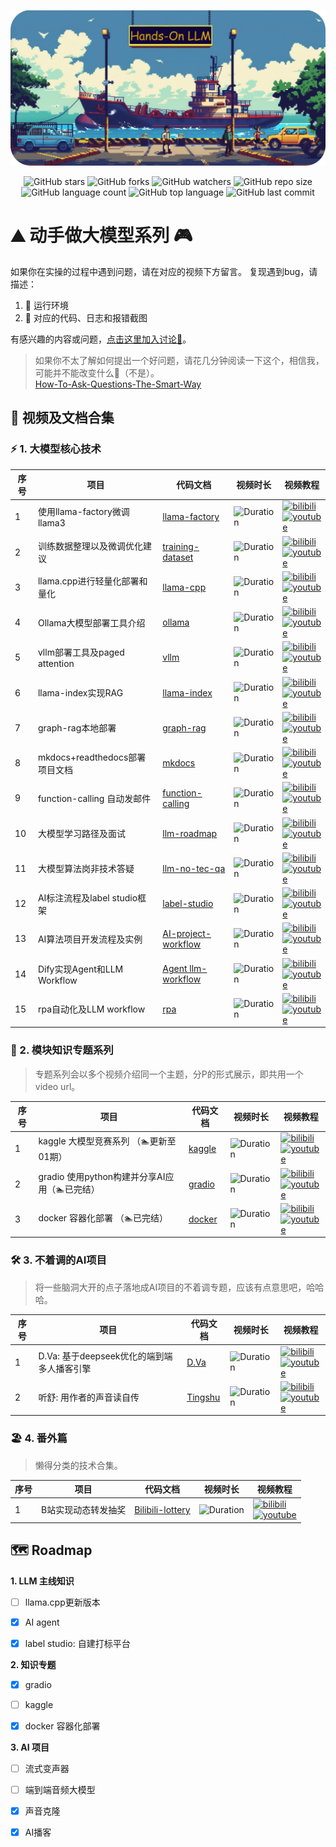 <p align="center">
  <img src="assets/logo-min.png" width="580" alt="Hands on LLMs"/>
</p>

<div align="center">

  ![GitHub stars](https://img.shields.io/github/stars/echonoshy/cgft-llm?style=social)
  ![GitHub forks](https://img.shields.io/github/forks/echonoshy/cgft-llm?style=social)
  ![GitHub watchers](https://img.shields.io/github/watchers/echonoshy/cgft-llm?style=social)
  ![GitHub repo size](https://img.shields.io/github/repo-size/echonoshy/cgft-llm)
  ![GitHub language count](https://img.shields.io/github/languages/count/echonoshy/cgft-llm)
  ![GitHub top language](https://img.shields.io/github/languages/top/echonoshy/cgft-llm)
  ![GitHub last commit](https://img.shields.io/github/last-commit/echonoshy/cgft-llm?color=red)
  
</div>


# ⛰️ 动手做大模型系列 🎮

如果你在实操的过程中遇到问题，请在对应的视频下方留言。
复现遇到bug，请描述：
1. 🎯 运行环境
2. 🧩 对应的代码、日志和报错截图

有感兴趣的内容或问题，[点击这里加入讨论🎉](https://github.com/echonoshy/cgft-llm/discussions)。

> 如果你不太了解如何提出一个好问题，请花几分钟阅读一下这个，相信我，可能并不能改变什么🤫（不是）。  
> [How-To-Ask-Questions-The-Smart-Way](https://github.com/ryanhanwu/How-To-Ask-Questions-The-Smart-Way/blob/main/README-zh_CN.md)  



## 🔬 视频及文档合集

### ⚡ 1. 大模型核心技术

| 序号 | 项目 | 代码文档 | 视频时长 | 视频教程 |
|------|--------------------------------|---------------------------------|------------|-------------------------------------------------------------|
| 1 | 使用llama-factory微调llama3 | [llama-factory](llama-factory/README.md) | ![Duration](https://img.shields.io/badge/Duration-43:21-blue) | [![bilibili](https://img.shields.io/badge/dynamic/json?label=views&style=social&logo=bilibili&query=data.stat.view&url=https%3A%2F%2Fapi.bilibili.com%2Fx%2Fweb-interface%2Fview%3Fbvid%3DBV1uw4m1S7Cd)](https://www.bilibili.com/video/BV1uw4m1S7Cd/) <br> [![youtube](https://img.shields.io/youtube/views/Hpc4QQQuLWM?style=social)](https://youtu.be/Hpc4QQQuLWM) |
| 2 | 训练数据整理以及微调优化建议 | [training-dataset](docs/llama-factory-training-dataset.md) | ![Duration](https://img.shields.io/badge/Duration-20:13-blue) | [![bilibili](https://img.shields.io/badge/dynamic/json?label=views&style=social&logo=bilibili&query=data.stat.view&url=https%3A%2F%2Fapi.bilibili.com%2Fx%2Fweb-interface%2Fview%3Fbvid%3DBV1vrksYgEP9)](https://www.bilibili.com/video/BV1vrksYgEP9) <br> [![youtube](https://img.shields.io/youtube/views/tOVG1YZ9bcI?style=social)](https://youtu.be/tOVG1YZ9bcI) |
| 3 | llama.cpp进行轻量化部署和量化 | [llama-cpp](llama-cpp/README.md) | ![Duration](https://img.shields.io/badge/Duration-37:15-blue) | [![bilibili](https://img.shields.io/badge/dynamic/json?label=views&style=social&logo=bilibili&query=data.stat.view&url=https%3A%2F%2Fapi.bilibili.com%2Fx%2Fweb-interface%2Fview%3Fbvid%3DBV1et421N7TK)](https://www.bilibili.com/video/BV1et421N7TK) <br> [![youtube](https://img.shields.io/youtube/views/2MYsfe0pc9A?style=social)](https://youtu.be/2MYsfe0pc9A) |
| 4 | Ollama大模型部署工具介绍 | [ollama](ollama/README.md) | ![Duration](https://img.shields.io/badge/Duration-25:48-blue) | [![bilibili](https://img.shields.io/badge/dynamic/json?label=views&style=social&logo=bilibili&query=data.stat.view&url=https%3A%2F%2Fapi.bilibili.com%2Fx%2Fweb-interface%2Fview%3Fbvid%3DBV1Gs421u7a5)](https://www.bilibili.com/video/BV1Gs421u7a5/) <br> [![youtube](https://img.shields.io/youtube/views/yQ1q8YWacyE?style=social)](https://youtu.be/yQ1q8YWacyE) |
| 5 | vllm部署工具及paged attention | [vllm](vllm/README.md) | ![Duration](https://img.shields.io/badge/Duration-31:42-blue) | [![bilibili](https://img.shields.io/badge/dynamic/json?label=views&style=social&logo=bilibili&query=data.stat.view&url=https%3A%2F%2Fapi.bilibili.com%2Fx%2Fweb-interface%2Fview%3Fbvid%3DBV1R1421r7tk)](https://www.bilibili.com/video/BV1R1421r7tk) <br> [![youtube](https://img.shields.io/youtube/views/cQWzKX9gM9Q?style=social)](https://youtu.be/cQWzKX9gM9Q) |
| 6 | llama-index实现RAG | [llama-index](llama-index/README.md) | ![Duration](https://img.shields.io/badge/Duration-28:56-blue) | [![bilibili](https://img.shields.io/badge/dynamic/json?label=views&style=social&logo=bilibili&query=data.stat.view&url=https%3A%2F%2Fapi.bilibili.com%2Fx%2Fweb-interface%2Fview%3Fbvid%3DBV1jE421A77u)](https://www.bilibili.com/video/BV1jE421A77u) <br> [![youtube](https://img.shields.io/youtube/views/Q6vUx94HCDc?style=social)](https://youtu.be/Q6vUx94HCDc) |
| 7 | graph-rag本地部署 | [graph-rag](graph-rag/README.md) | ![Duration](https://img.shields.io/badge/Duration-33:17-blue) | [![bilibili](https://img.shields.io/badge/dynamic/json?label=views&style=social&logo=bilibili&query=data.stat.view&url=https%3A%2F%2Fapi.bilibili.com%2Fx%2Fweb-interface%2Fview%3Fbvid%3DBV1rE421w7t3)](https://www.bilibili.com/video/BV1rE421w7t3) <br> [![youtube](https://img.shields.io/youtube/views/tFLJUXsKGsc?style=social)](https://youtu.be/tFLJUXsKGsc) |
| 8 | mkdocs+readthedocs部署项目文档 | [mkdocs](mkdocs/README.md) | ![Duration](https://img.shields.io/badge/Duration-22:34-blue) | [![bilibili](https://img.shields.io/badge/dynamic/json?label=views&style=social&logo=bilibili&query=data.stat.view&url=https%3A%2F%2Fapi.bilibili.com%2Fx%2Fweb-interface%2Fview%3Fbvid%3DBV19f421v7P9)](https://www.bilibili.com/video/BV19f421v7P9) <br> [![youtube](https://img.shields.io/youtube/views/FRyvV-hj65M?style=social)](https://youtu.be/FRyvV-hj65M) |
| 9 | function-calling 自动发邮件 | [function-calling](function-calling/README.md) | ![Duration](https://img.shields.io/badge/Duration-19:45-blue) | [![bilibili](https://img.shields.io/badge/dynamic/json?label=views&style=social&logo=bilibili&query=data.stat.view&url=https%3A%2F%2Fapi.bilibili.com%2Fx%2Fweb-interface%2Fview%3Fbvid%3DBV1eH4y1c7KQ)](https://www.bilibili.com/video/BV1eH4y1c7KQ/) <br> [![youtube](https://img.shields.io/youtube/views/U2tbBxtA_wQ?style=social)](https://youtu.be/U2tbBxtA_wQ) |
| 10 | 大模型学习路径及面试 | [llm-roadmap](docs/llm-roadmap.md) | ![Duration](https://img.shields.io/badge/Duration-45:23-blue) | [![bilibili](https://img.shields.io/badge/dynamic/json?label=views&style=social&logo=bilibili&query=data.stat.view&url=https%3A%2F%2Fapi.bilibili.com%2Fx%2Fweb-interface%2Fview%3Fbvid%3DBV1maW4euELX)](https://www.bilibili.com/video/BV1maW4euELX) <br> [![youtube](https://img.shields.io/youtube/views/-YLeUO6wwz8?style=social)](https://youtu.be/-YLeUO6wwz8) |
| 11 | 大模型算法岗非技术答疑 | [llm-no-tec-qa](docs/llm-no-tec-qa.md) | ![Duration](https://img.shields.io/badge/Duration-38:51-blue) | [![bilibili](https://img.shields.io/badge/dynamic/json?label=views&style=social&logo=bilibili&query=data.stat.view&url=https%3A%2F%2Fapi.bilibili.com%2Fx%2Fweb-interface%2Fview%3Fbvid%3DBV1Kjx7ejE5M)](https://www.bilibili.com/video/BV1Kjx7ejE5M/) <br> [![youtube](https://img.shields.io/youtube/views/JrY8CL0pz68?style=social)](https://youtu.be/JrY8CL0pz68) |
| 12 | AI标注流程及label studio框架 | [label-studio](label-studio/README.md) | ![Duration](https://img.shields.io/badge/Duration-29:16-blue) | [![bilibili](https://img.shields.io/badge/dynamic/json?label=views&style=social&logo=bilibili&query=data.stat.view&url=https%3A%2F%2Fapi.bilibili.com%2Fx%2Fweb-interface%2Fview%3Fbvid%3DBV1oRxteFEJi)](https://www.bilibili.com/video/BV1oRxteFEJi/) <br> [![youtube](https://img.shields.io/youtube/views/rTNrfq5Ay7o?style=social)](https://youtu.be/rTNrfq5Ay7o) |
| 13 | AI算法项目开发流程及实例 | [AI-project-workflow](project-workflow/AI项目开发流程.pdf) | ![Duration](https://img.shields.io/badge/Duration-35:27-blue) | [![bilibili](https://img.shields.io/badge/dynamic/json?label=views&style=social&logo=bilibili&query=data.stat.view&url=https%3A%2F%2Fapi.bilibili.com%2Fx%2Fweb-interface%2Fview%3Fbvid%3DBV1XSUpYmERX)](https://www.bilibili.com/video/BV1XSUpYmERX/) <br> [![youtube](https://img.shields.io/youtube/views/dB9t3fcuVF8?style=social)](https://youtu.be/dB9t3fcuVF8) |
| 14 | Dify实现Agent和LLM Workflow | [Agent llm-workflow](./dify/agent-llm-workflow-dify.md) | ![Duration](https://img.shields.io/badge/Duration-59:23-blue) | [![bilibili](https://img.shields.io/badge/dynamic/json?label=views&style=social&logo=bilibili&query=data.stat.view&url=https%3A%2F%2Fapi.bilibili.com%2Fx%2Fweb-interface%2Fview%3Fbvid%3DBV1hacaeNEQJ)](https://www.bilibili.com/video/BV1hacaeNEQJ/) <br> [![youtube](https://img.shields.io/youtube/views/zU5nHsUx5ck?style=social)](https://youtu.be/zU5nHsUx5ck) |
| 15 | rpa自动化及LLM workflow  | [rpa]() | ![Duration](https://img.shields.io/badge/Duration-13:20-blue) | [![bilibili](https://img.shields.io/badge/dynamic/json?label=views&style=social&logo=bilibili&query=data.stat.view&url=https%3A%2F%2Fapi.bilibili.com%2Fx%2Fweb-interface%2Fview%3Fbvid%3DBV1qcNUeNEXf)](https://www.bilibili.com/video/BV1qcNUeNEXf/) <br> [![youtube](https://img.shields.io/youtube/views/Y7b0RVVO6QI?style=social)](https://youtu.be/Y7b0RVVO6QI) |


### 🔋 2. 模块知识专题系列

> 专题系列会以多个视频介绍同一个主题，分P的形式展示，即共用一个video url。

| 序号 | 项目 | 代码文档 | 视频时长 | 视频教程 |
|------|--------------------------------|---------------------------------|------------|-------------------------------------------------------------|
| 1 | kaggle 大模型竞赛系列  （🏊更新至01期） | [ kaggle](kaggle/getting-started.ipynb) | ![Duration](https://img.shields.io/badge/Duration-32:15-blue) | [![bilibili](https://img.shields.io/badge/dynamic/json?label=views&style=social&logo=bilibili&query=data.stat.view&url=https%3A%2F%2Fapi.bilibili.com%2Fx%2Fweb-interface%2Fview%3Fbvid%3DBV1vVayeREVe)](https://www.bilibili.com/video/BV1vVayeREVe/) <br> [![youtube](https://img.shields.io/youtube/views/Mz4V3zinMYI?style=social)](https://youtu.be/Mz4V3zinMYI) |
| 2 | gradio 使用python构建并分享AI应用（🏊已完结） | [ gradio](gradio/README.md) | ![Duration](https://img.shields.io/badge/Duration-70:51-blue) | [![bilibili](https://img.shields.io/badge/dynamic/json?label=views&style=social&logo=bilibili&query=data.stat.view&url=https%3A%2F%2Fapi.bilibili.com%2Fx%2Fweb-interface%2Fview%3Fbvid%3DBV1TK66YYEvJ)](https://www.bilibili.com/video/BV1TK66YYEvJ/) <br> [![youtube](https://img.shields.io/youtube/views/sRW_Q0Wzzwo?style=social)](https://youtu.be/sRW_Q0Wzzwo) |
| 3 | docker 容器化部署     （🏊已完结） | [ docker](docker/README.md) | ![Duration](https://img.shields.io/badge/Duration-62:59-blue) | [![bilibili](https://img.shields.io/badge/dynamic/json?label=views&style=social&logo=bilibili&query=data.stat.view&url=https%3A%2F%2Fapi.bilibili.com%2Fx%2Fweb-interface%2Fview%3Fbvid%3DBV1o7y7Y8EZ1)](https://www.bilibili.com/video/BV1o7y7Y8EZ1/) <br> [![youtube](https://img.shields.io/youtube/views/DeYNR47abG8?style=social)](https://youtu.be/DeYNR47abG8) |



### 🛠️ 3. 不着调的AI项目

> 将一些脑洞大开的点子落地成AI项目的不着调专题，应该有点意思吧，哈哈哈。

| 序号 | 项目 | 代码文档 | 视频时长 | 视频教程 |
|------|--------------------------------|---------------------------------|------------|-------------------------------------------------------------|
| 1 | D.Va: 基于deepseek优化的端到端多人播客引擎  | [D.Va](https://github.com/echonoshy/d.va) | ![Duration](https://img.shields.io/badge/Duration-13:42-blue) | [![bilibili](https://img.shields.io/badge/dynamic/json?label=views&style=social&logo=bilibili&query=data.stat.view&url=https%3A%2F%2Fapi.bilibili.com%2Fx%2Fweb-interface%2Fview%3Fbvid%3DBV1miAYeMEqg)](https://www.bilibili.com/video/BV1gYzEYrEQt/) <br> [![youtube](https://img.shields.io/youtube/views/XjpNdvl-vvY?style=social)](https://youtu.be/XjpNdvl-vvY) |
| 2 | 听舒: 用作者的声音读自传  | [Tingshu](https://github.com/echonoshy/tingshu) | ![Duration](https://img.shields.io/badge/Duration-4:16-blue) | [![bilibili](https://img.shields.io/badge/dynamic/json?label=views&style=social&logo=bilibili&query=data.stat.view&url=https%3A%2F%2Fapi.bilibili.com%2Fx%2Fweb-interface%2Fview%3Fbvid%3DBV1miAYeMEqg)](https://www.bilibili.com/video/BV1gYzEYrEQt/) <br> [![youtube](https://img.shields.io/youtube/views/TdCrbDvICbw?style=social)](https://youtu.be/TdCrbDvICbw) |




### 🏖️ 4. 番外篇

> 懒得分类的技术合集。

| 序号 | 项目 | 代码文档 | 视频时长 | 视频教程 |
|------|--------------------------------|---------------------------------|------------|-------------------------------------------------------------|
| 1 | B站实现动态转发抽奖  | [Bilibili-lottery](dulldrum/bilibili_lottery.js) | ![Duration](https://img.shields.io/badge/Duration-4:40-blue) | [![bilibili](https://img.shields.io/badge/dynamic/json?label=views&style=social&logo=bilibili&query=data.stat.view&url=https%3A%2F%2Fapi.bilibili.com%2Fx%2Fweb-interface%2Fview%3Fbvid%3DBV1zdDpYhEqj)](https://www.bilibili.com/video/BV1zdDpYhEqj/) <br> [![youtube](https://img.shields.io/youtube/views/Bnb92NG30us?style=social)](https://youtu.be/Bnb92NG30us) |



## 🗺️ Roadmap


**1. LLM 主线知识**
- [ ] llama.cpp更新版本
- [x] AI agent
- [x] label studio: 自建打标平台


**2. 知识专题**
- [x] gradio 
- [ ] kaggle
- [x] docker 容器化部署


**3. AI 项目**
  - [ ] 流式变声器
  - [ ] 端到端音频大模型
  - [x] 声音克隆
  - [x] AI播客
    

